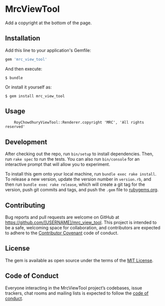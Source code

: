 # MrcViewTool

Add a copyright at the bottom of the page.

## Installation

Add this line to your application's Gemfile:

```ruby
gem 'mrc_view_tool'
```

And then execute:

    $ bundle

Or install it yourself as:

    $ gem install mrc_view_tool

## Usage

		RoyChowdhuryViewTool::Renderer.copyright 'MRC', 'All rights reserved'

## Development

After checking out the repo, run `bin/setup` to install dependencies. Then, run `rake spec` to run the tests. You can also run `bin/console` for an interactive prompt that will allow you to experiment.

To install this gem onto your local machine, run `bundle exec rake install`. To release a new version, update the version number in `version.rb`, and then run `bundle exec rake release`, which will create a git tag for the version, push git commits and tags, and push the `.gem` file to [rubygems.org](https://rubygems.org).

## Contributing

Bug reports and pull requests are welcome on GitHub at https://github.com/[USERNAME]/mrc_view_tool. This project is intended to be a safe, welcoming space for collaboration, and contributors are expected to adhere to the [Contributor Covenant](http://contributor-covenant.org) code of conduct.

## License

The gem is available as open source under the terms of the [MIT License](https://opensource.org/licenses/MIT).

## Code of Conduct

Everyone interacting in the MrcViewTool project’s codebases, issue trackers, chat rooms and mailing lists is expected to follow the [code of conduct](https://github.com/mayukhrc/mrc_view_tool/blob/master/CODE_OF_CONDUCT.md).
